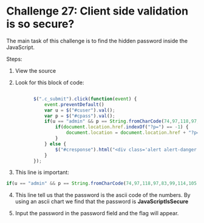 <H1>Challenge 27: Client side validation is so secure?</h1>
<p>The main task of this challenge is to find the hidden password inside the
JavaScript.<p>
Steps:

1. View the source

2. Look for this block of code:
  ```javascript

			$(".c_submit").click(function(event) {
				event.preventDefault()
				var u = $("#cuser").val();
				var p = $("#cpass").val();
				if(u == "admin" && p == String.fromCharCode(74,97,118,97,83,99,114,105,112,116,73,115,83,101,99,117,114,101)) {
				    if(document.location.href.indexOf("?p=") == -1) {
				        document.location = document.location.href + "?p=" + p;
				    }
				} else {
				    $("#cresponse").html("<div class='alert alert-danger'>Wrong password sorry.</div>");
				}
			});
```
3. This line is important:
```javascript
if(u == "admin" && p == String.fromCharCode(74,97,118,97,83,99,114,105,112,116,73,115,83,101,99,117,114,101))
```
4. This line tell us that the password is the ascii code of the numbers. By using
an ascii chart we find that the password is **JavaScriptIsSecure**

5. Input the password in the password field and the flag will appear.

